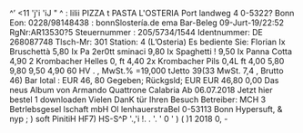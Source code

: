 ^’ <11 'j'i 'iJ " ^ : lilii PIZZA t PASTA L'OSTERIA Port landweg 4 0-5322? Bonn Eon: 0228/98148438 : bonnSlostería.de ema Bar-Beleg 09-Jurt-19/22:52 RgNr:AR13530?5 Steuernummer : 205/5734/1544 Identnummer: DE 268087748 Tlsch-Mr: 301 Station: 4 (L’Osteria) Es bediente Sie: Florian Ix Bruschettà 5,80 Ix Pa 2er0tt sminaci 9,80 Ix Spaghetti ! 9,50 Ix Panna Cotta 4,90 2 Krombacher Helles 0, ft 4,40 2x Krombacher Pils 0,4L ft 4,00 5,80 9,80 9,50 4,90 60 HV . , MwSt.% =19,000 tJetto 39(33 MwSt. 7,4 , Brutto 46) Bar lotal : EUR 46, 80 Gegeben; Rückgsld; EUR EUR 46,80 0,00 Das neus Album von Armando Quattrone Calabria Ab 06.07.2018 Jetzt hier bestel 1 downloaden Vielen DanK tür Ihren Besuch Betreiber: MCH 3 Betrlebsgesel lschaft mbH Ol lenhauerstraBel 0-53113 Bonn Hypersuft, & nyp ; ) soft PinitiH HF7) HS-S^P '.,'i !. . '. ' 0 ' ) ( )1 2018 0, -